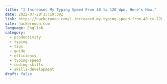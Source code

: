 ```yaml
---
title: "I Increased My Typing Speed From 40 to 120 Wpm. Here’s How."
date: 2022-07-28T15:19:30Z
link: https://hackernoon.com/i-increased-my-typing-speed-from-40-to-120-wpm-heres-how?source=rss&utm_medium=RSS&utm_source=news.12bit.vn
site: hackernoon.com
language: English
category:
  - productivity
  - typing
  - tips
  - guide
  - efficiency
  - typing-speed
  - coding-skills
  - skills-development
draft: false
---
```

